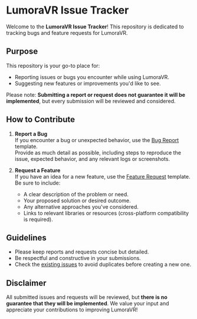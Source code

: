 # LumoraVR Issue Tracker

Welcome to the **LumoraVR Issue Tracker**! This repository is dedicated to tracking bugs and feature requests for LumoraVR.  

## Purpose
This repository is your go-to place for:
- Reporting issues or bugs you encounter while using LumoraVR.
- Suggesting new features or improvements you'd like to see.

Please note: **Submitting a report or request does not guarantee it will be implemented**, but every submission will be reviewed and considered.

## How to Contribute
1. **Report a Bug**  
   If you encounter a bug or unexpected behavior, use the [Bug Report](https://github.com/LackLuster-Labs/LumoraVR-Issues/issues/new?template=report-bug.yml) template.  
   Provide as much detail as possible, including steps to reproduce the issue, expected behavior, and any relevant logs or screenshots.

2. **Request a Feature**  
   If you have an idea for a new feature, use the [Feature Request](https://github.com/LackLuster-Labs/LumoraVR-Issues/issues/new?template=new-feature-request.yml) template.  
   Be sure to include:
   - A clear description of the problem or need.
   - Your proposed solution or desired outcome.
   - Any alternative approaches you've considered.
   - Links to relevant libraries or resources (cross-platform compatibility is required).

## Guidelines
- Please keep reports and requests concise but detailed.
- Be respectful and constructive in your submissions.
- Check the [existing issues](https://github.com/LackLuster-Labs/LumoraVR-Issues/issues) to avoid duplicates before creating a new one.

## Disclaimer
All submitted issues and requests will be reviewed, but **there is no guarantee that they will be implemented**. We value your input and appreciate your contributions to improving LumoraVR!
